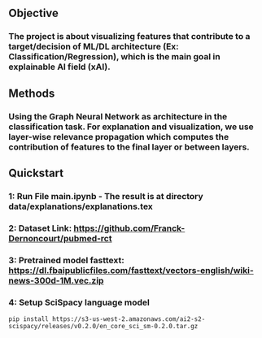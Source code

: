 ## Objective
### The project is about visualizing features that contribute to a target/decision of ML/DL architecture (Ex: Classification/Regression), which is the main goal in explainable AI field (xAI).
    
## Methods
### Using the Graph Neural Network as architecture in the classification task. For explanation and visualization, we use layer-wise relevance propagation which computes the contribution of features to the final layer or between layers.

## Quickstart
### 1: Run File main.ipynb - The result is at directory data/explanations/explanations.tex
### 2: Dataset Link: https://github.com/Franck-Dernoncourt/pubmed-rct
### 3: Pretrained model fasttext: https://dl.fbaipublicfiles.com/fasttext/vectors-english/wiki-news-300d-1M.vec.zip
### 4: Setup SciSpacy language model
```
pip install https://s3-us-west-2.amazonaws.com/ai2-s2-scispacy/releases/v0.2.0/en_core_sci_sm-0.2.0.tar.gz
```

